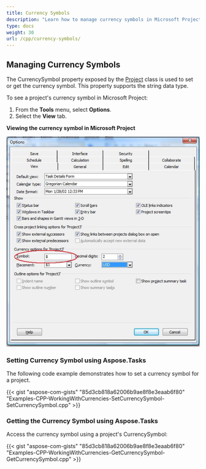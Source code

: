 ```yaml
---
title: Currency Symbols
description: "Learn how to manage currency symbols in Microsoft Project (MPP/XML) files using Aspose.Tasks for C++."
type: docs
weight: 30
url: /cpp/currency-symbols/
---
```


## **Managing Currency Symbols**
The CurrencySymbol property exposed by the [Project](https://apireference.aspose.com/tasks/cpp/class/aspose.tasks.project) class is used to set or get the currency symbol. This property supports the string data type.

To see a project's currency symbol in Microsoft Project:

1. From the **Tools** menu, select **Options**.
2. Select the **View** tab.

**Viewing the currency symbol in Microsoft Project**

![edit currency symbols](managing-currency-symbols_1.png)

### **Setting Currency Symbol using Aspose.Tasks**
The following code example demonstrates how to set a currency symbol for a project.

{{< gist "aspose-com-gists" "85d3cb818a62006b9ae8f8e3eaab6f80" "Examples-CPP-WorkingWithCurrencies-SetCurrencySymbol-SetCurrencySymbol.cpp" >}}

### **Getting the Currency Symbol using Aspose.Tasks**
Access the currency symbol using a project's CurrencySymbol:

{{< gist "aspose-com-gists" "85d3cb818a62006b9ae8f8e3eaab6f80" "Examples-CPP-WorkingWithCurrencies-GetCurrencySymbol-GetCurrencySymbol.cpp" >}}
